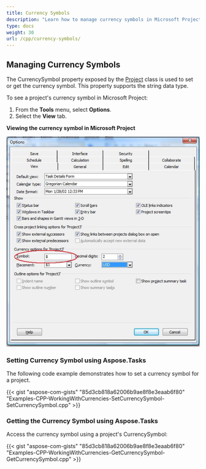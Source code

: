 ```yaml
---
title: Currency Symbols
description: "Learn how to manage currency symbols in Microsoft Project (MPP/XML) files using Aspose.Tasks for C++."
type: docs
weight: 30
url: /cpp/currency-symbols/
---
```


## **Managing Currency Symbols**
The CurrencySymbol property exposed by the [Project](https://apireference.aspose.com/tasks/cpp/class/aspose.tasks.project) class is used to set or get the currency symbol. This property supports the string data type.

To see a project's currency symbol in Microsoft Project:

1. From the **Tools** menu, select **Options**.
2. Select the **View** tab.

**Viewing the currency symbol in Microsoft Project**

![edit currency symbols](managing-currency-symbols_1.png)

### **Setting Currency Symbol using Aspose.Tasks**
The following code example demonstrates how to set a currency symbol for a project.

{{< gist "aspose-com-gists" "85d3cb818a62006b9ae8f8e3eaab6f80" "Examples-CPP-WorkingWithCurrencies-SetCurrencySymbol-SetCurrencySymbol.cpp" >}}

### **Getting the Currency Symbol using Aspose.Tasks**
Access the currency symbol using a project's CurrencySymbol:

{{< gist "aspose-com-gists" "85d3cb818a62006b9ae8f8e3eaab6f80" "Examples-CPP-WorkingWithCurrencies-GetCurrencySymbol-GetCurrencySymbol.cpp" >}}
